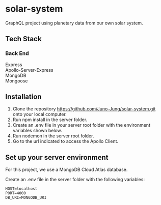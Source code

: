 # solar-system
GraphQL project using planetary data from our own solar system.

## Tech Stack

### Back End

Express\
Apollo-Server-Express\
MongoDB\
Mongoose

## Installation

1. Clone the repository https://github.com/Juno-Jung/solar-system.git onto your local computer.
3. Run npm install in the server folder.
4. Create an .env file in your server root folder with the environment variables shown below.
5. Run nodemon in the server root folder.
6. Go to the url indicated to access the Apollo Client.

## Set up your server environment

For this project, we use a MongoDB Cloud Atlas database.

Create an .env file in the server folder with the following variables:

    HOST=localhost
    PORT=4000
    DB_URI=MONGODB_URI
